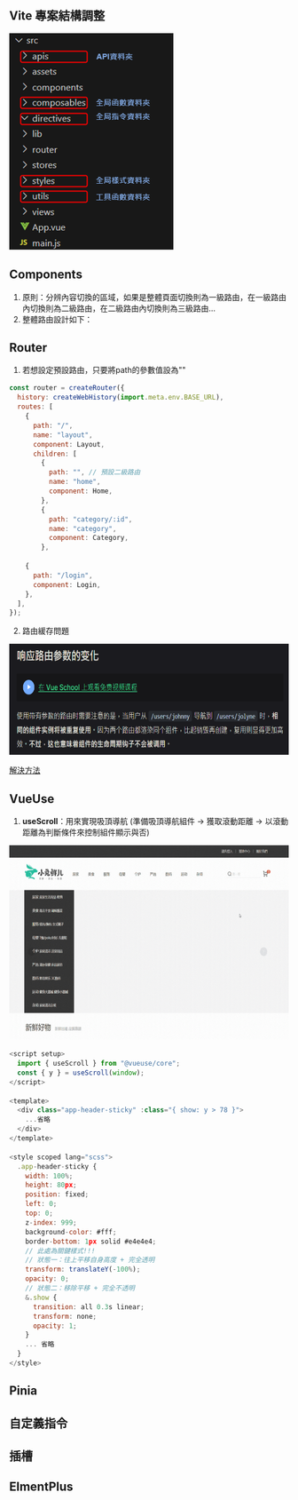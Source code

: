 ## Vite 專案結構調整
![專案結構調整](https://github.com/Ryan-0911/vue3-rabbit-shopping/blob/main/vite-project-structure-adjustment.png)
## Components
1. 原則：分辨內容切換的區域，如果是整體頁面切換則為一級路由，在一級路由內切換則為二級路由，在二級路由內切換則為三級路由...
2. 整體路由設計如下：
## Router
1. 若想設定預設路由，只要將path的參數值設為""
```javascript
const router = createRouter({
  history: createWebHistory(import.meta.env.BASE_URL),
  routes: [
    {
      path: "/",
      name: "layout",
      component: Layout,
      children: [
        {
          path: "", // 預設二級路由
          name: "home",
          component: Home,
        },
        {
          path: "category/:id",
          name: "category",
          component: Category,
        },
 
    {
      path: "/login",
      component: Login,
    },
  ],
});
```
2. 路由緩存問題
<img src="https://github.com/Ryan-0911/vue3-rabbit-shopping/blob/main/%E9%9F%BF%E6%87%89%E8%B7%AF%E7%94%B1%E5%8F%83%E6%95%B8%E7%9A%84%E8%AE%8A%E5%8C%96.png" height="200px" width="650px" />

[解決方法](https://juejin.cn/post/7324992318418780223)

## VueUse
1. **useScroll**：用來實現吸頂導航 (準備吸頂導航組件 -> 獲取滾動距離 -> 以滾動距離為判斷條件來控制組件顯示與否)
<img src="https://github.com/Ryan-0911/vue3-rabbit-shopping/blob/main/vueUse%E5%90%B8%E9%A0%82%E5%B0%8E%E8%A6%BD%E5%88%97.gif" height="350px" width="700px" />   

```javascript
<script setup>
  import { useScroll } from "@vueuse/core";
  const { y } = useScroll(window);
</script>

<template>
  <div class="app-header-sticky" :class="{ show: y > 78 }">
    ...省略
  </div>
</template>

<style scoped lang="scss">
  .app-header-sticky {
    width: 100%;
    height: 80px;
    position: fixed;
    left: 0;
    top: 0;
    z-index: 999;
    background-color: #fff;
    border-bottom: 1px solid #e4e4e4;
    // 此處為關鍵樣式!!!
    // 狀態一：往上平移自身高度 + 完全透明
    transform: translateY(-100%);
    opacity: 0;
    // 狀態二：移除平移 + 完全不透明
    &.show {
      transition: all 0.3s linear;
      transform: none;
      opacity: 1;
    }
    ... 省略
  }
</style>
``` 
## Pinia
## 自定義指令
## 插槽
## ElmentPlus
